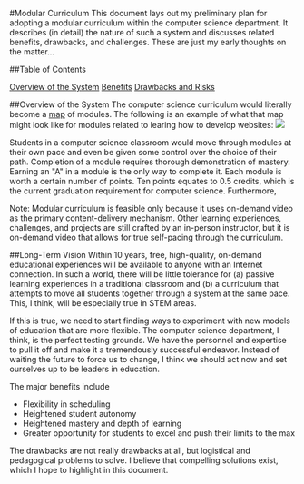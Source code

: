 #Modular Curriculum
This document lays out my preliminary plan for adopting a modular curriculum within the computer science department. It describes (in detail) the nature of such a system and discusses related benefits, drawbacks, and challenges. These are just my early thoughts on the matter...

##Table of Contents

[Overview of the System](#)
[Benefits](#)
[Drawbacks and Risks](#)
[](#)
[](#)
[](#)
[](#)
[](#)
[](#)
[](#)
[](#)
[](#)

##Overview of the System
The computer science curriculum would literally become a [map]() of modules. The following is an example of what that map might look like for modules related to learing how to develop websites:
![](https://github.com/christensenacademy/christensen-academy/raw/master/modular-curriculum/web-modules.png)

 Students in a computer science classroom would move through modules at their own pace and even be given some control over the choice of their path. Completion of a module requires thorough demonstration of mastery. Earning an "A" in a module is the only way to complete it. Each module is worth a certain number of points. Ten points equates to 0.5 credits, which is the current graduation requirement for computer science. Furthermore, 

Note: Modular curriculum is feasible only because it uses on-demand video as the primary content-delivery mechanism. Other learning experiences, challenges, and projects are still crafted by an in-person instructor, but it is on-demand video that allows for true self-pacing through the curriculum.





##Long-Term Vision
Within 10 years, free, high-quality, on-demand educational experiences will be available to anyone with an Internet connection. In such a world, there will be little tolerance for (a) passive learning experiences in a traditional classroom and (b) a curriculum that attempts to move all students together through a system at the same pace. This, I think, will be especially true in STEM areas.

If this is true, we need to start finding ways to experiment with new models of education that are more flexible. The computer science department, I think, is the perfect testing grounds. We have the personnel and expertise to pull it off and make it a tremendously successful endeavor. Instead of waiting the future to force us to change, I think we should act now and set ourselves up to be leaders in education.





The major benefits include
* Flexibility in scheduling
* Heightened student autonomy
* Heightened mastery and depth of learning
* Greater opportunity for students to excel and push their limits to the max

The drawbacks are not really drawbacks at all, but logistical and pedagogical problems to solve. I believe that compelling solutions exist, which I hope to highlight in this document.

